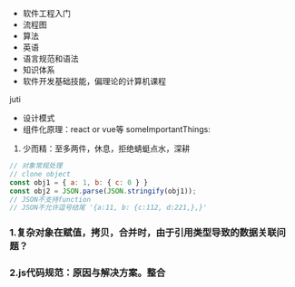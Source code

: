 - 软件工程入门
- 流程图
- 算法
- 英语
- 语言规范和语法
- 知识体系
- 软件开发基础技能，偏理论的计算机课程

juti
- 设计模式
- 组件化原理：react or vue等
someImportantThings:
1. 少而精：至多两件，休息，拒绝蜻蜓点水，深耕
``` js
// 对象常规处理
// clone object
const obj1 = { a: 1, b: { c: 0 } }
const obj2 = JSON.parse(JSON.stringify(obj1));
// JSON不支持function
// JSON不允许逗号结尾 '{a:11, b: {c:112, d:221,},}'

```

### 1.复杂对象在赋值，拷贝，合并时，由于引用类型导致的数据关联问题？
### 2.js代码规范：原因与解决方案。整合

